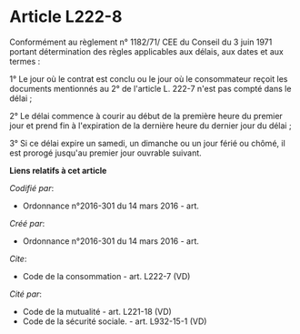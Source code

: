 # Article L222-8

Conformément au règlement n° 1182/71/ CEE du Conseil du 3 juin 1971 portant détermination des règles applicables aux délais,
aux dates et aux termes : 

1° Le jour où le contrat est conclu ou le jour où le consommateur reçoit les documents mentionnés au 2° de l'article L. 222-7
n'est pas compté dans le délai ; 

2° Le délai commence à courir au début de la première heure du premier jour et prend fin à l'expiration de la dernière heure
du dernier jour du délai ; 

3° Si ce délai expire un samedi, un dimanche ou un jour férié ou chômé, il est prorogé jusqu'au premier jour ouvrable
suivant.

**Liens relatifs à cet article**

_Codifié par_:

  - Ordonnance n°2016-301 du 14 mars 2016 - art.

_Créé par_:

  - Ordonnance n°2016-301 du 14 mars 2016 - art.

_Cite_:

  - Code de la consommation - art. L222-7 (VD)

_Cité par_:

  - Code de la mutualité - art. L221-18 (VD)
  - Code de la sécurité sociale. - art. L932-15-1 (VD)
